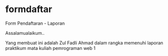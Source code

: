 # formdaftar
Form Pendaftaran - Laporan

Assalamualaikum..

Yang membuat ini adalah Zul Fadli Ahmad
dalam rangka memenuhi laporan praktikum mata kuliah pemrograman web 1
